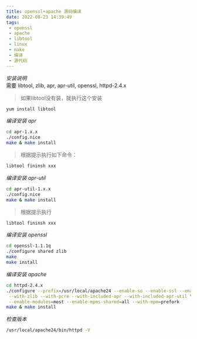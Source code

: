 ```yaml
---
title: openssl+apache 源码编译
date: 2022-08-23 14:39:49
tags:
 - openssl
 - apache
 - libtool
 - linux
 - make
 - 编译
 - 源代码
---
```

*安装说明*  
  需要 libtool, zlib, apr, apr-util, openssl, httpd-2.4.x

>如果libtool没有装，就执行这个安装  
```bash
yum install libtool
```

*编译安装 apr*
```bash
cd apr-1.x.x
./config.nice
make & make install
```
>根据提示执行如下命令：  
```bash
libtool fininsh xxx
```

*编译安装 apr-util*
```bash
cd apr-util-1.x.x
./config.nice
make & make install
```
>根据提示执行  
```bash
libtool fininsh xxx
```

*编译安装 openssl*
```bash
cd openssl-1.1.1q
./configure shared zlib
make
make install
```

*编译安装 apache*
```bash
cd httpd-2.4.x
./configure --prefix=/usr/local/apache24 --enable-so --enable-ssl --enable-rewrite \
 --with-zlib --with-pcre --with-included-apr --with-included-apr-util \
 --enable-modules=most --enable-mpms-shared=all --with-mpm=prefork
make & make install
```

*检查版本*
```bash
/usr/local/apache24/bin/httpd -V
```
